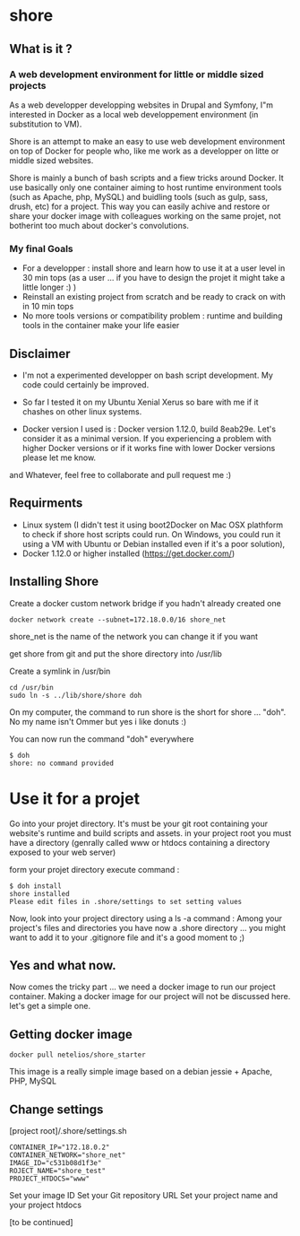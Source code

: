 # shore

## What is it ?

### A web development environment for little or middle sized projects
As a web developper developping websites in Drupal and Symfony, I"m interested in Docker as a local web developpement environment (in substitution to VM). 

Shore is an attempt to make an easy to use web development environment on top of Docker for people who, like me work as a developper on litte or middle sized websites.

Shore is mainly a bunch of bash scripts and a fiew tricks around Docker. It use basically only one container aiming to host runtime environment tools (such as Apache, php, MySQL) and buidling tools (such as gulp, sass, drush, etc) for a project. This way you can easily achive and restore or share your docker image with colleagues working on the same projet, not botherint too much about docker's convolutions.

### My final Goals
  - For a developper : install shore and learn how to use it at a user level in 30 min tops (as a user ... if you have to design the projet it might take a little longer :) )
  - Reinstall an existing project from scratch and be ready to crack on with in 10 min tops
  - No more tools versions or compatibility problem : runtime and building tools in the container make your life easier 

## Disclaimer
* I'm not a experimented developper on bash script development. My code could certainly be improved. 

* So far I tested it on my Ubuntu Xenial Xerus so bare with me if it chashes on other linux systems.

* Docker version I used is : Docker version 1.12.0, build 8eab29e. Let's consider it as a minimal version. If you experiencing a problem with higher Docker versions or if it works fine with lower Docker versions please let me know.

and Whatever, feel free to collaborate and pull request me :)

## Requirments
* Linux system (I didn't test it using boot2Docker on Mac OSX plathform to check if shore host scripts could run. On Windows, you could run it using a VM with Ubuntu or Debian installed even if it's a poor solution), 
* Docker 1.12.0 or higher installed (https://get.docker.com/)

## Installing Shore

Create a docker custom network bridge if you hadn't already created one
```
docker network create --subnet=172.18.0.0/16 shore_net
```
shore_net is the name of the network you can change it if you want

get shore from git and put the shore directory into /usr/lib

Create a symlink in /usr/bin
```
cd /usr/bin
sudo ln -s ../lib/shore/shore doh
```
On my computer, the command to run shore is the short for shore ... "doh". No my name isn't Ommer but yes i like donuts :)

You can now run the command "doh" everywhere
```
$ doh 
shore: no command provided
```
# Use it for a projet

Go into your projet directory. It's must be your git root containing your website's runtime and build scripts and assets. in your project root you must have a directory (genrally called www or htdocs containing a directory exposed to your web server)

form your projet directory execute command : 

```
$ doh install
shore installed
Please edit files in .shore/settings to set setting values
```

Now, look into your project directory using a ls -a command : Among your project's files and directories you have now a .shore directory ... you might want to add it to your .gitignore file and it's a good moment to ;)  

## Yes and what now.

Now comes the tricky part ... we need a docker image to run our project container. Making a docker image for our project will not be discussed here. let's get a simple one.

## Getting docker image

```
docker pull netelios/shore_starter
```
This image is a really simple image based on a debian jessie + Apache, PHP, MySQL

## Change settings

[project root]/.shore/settings.sh

```
CONTAINER_IP="172.18.0.2"
CONTAINER_NETWORK="shore_net"
IMAGE_ID="c531b08d1f3e"
ROJECT_NAME="shore_test"
PROJECT_HTDOCS="www"
```
Set your image ID
Set your Git repository URL
Set your project name and your project htdocs

[to be continued]




